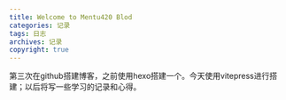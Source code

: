 ```yaml
---
title: Welcome to Mentu420 Blod
categories: 记录
tags: 日志
archives: 记录
copyright: true
---
```

第三次在github搭建博客，之前使用hexo搭建一个。今天使用vitepress进行搭建；以后将写一些学习的记录和心得。
